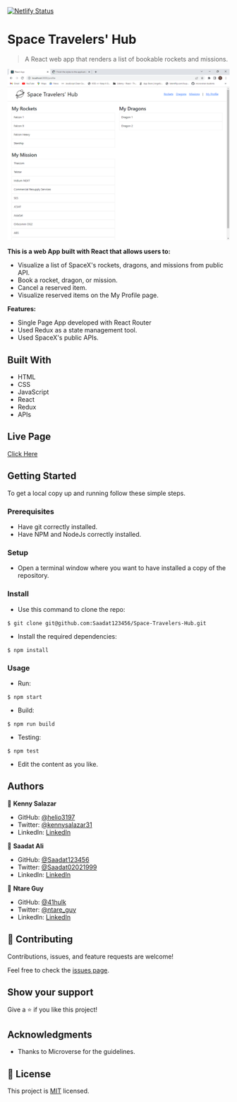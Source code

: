 [![Netlify Status](https://api.netlify.com/api/v1/badges/c35da68b-5d56-49b1-b730-f65b170e0098/deploy-status)](https://app.netlify.com/sites/space-travelers-hub-ksg/deploys)

# Space Travelers' Hub

> A React web app that renders a list of bookable rockets and missions.

![screenshot](./screenshot.png)


**This is a web App built with React that allows users to:**
- Visualize a list of SpaceX's rockets, dragons, and missions from public API.
- Book a rocket, dragon, or mission.
- Cancel a reserved item.
- Visualize reserved items on the My Profile page.

**Features:**
- Single Page App developed with React Router
- Used Redux as a state management tool.
- Used SpaceX's public APIs.


## Built With

- HTML
- CSS
- JavaScript
- React
- Redux
- APIs

## Live Page

[Click Here](https://space-travelers-hub-ksg.netlify.app/)


## Getting Started

To get a local copy up and running follow these simple steps.

### Prerequisites

- Have git correctly installed.
- Have NPM and NodeJs correctly installed.

### Setup

- Open a terminal window where you want to have installed a copy of the repository.

### Install

- Use this command to clone the repo:
```
$ git clone git@github.com:Saadat123456/Space-Travelers-Hub.git
```
- Install the required dependencies:
```
$ npm install
```
### Usage

- Run:
```
$ npm start
```
- Build:
```
$ npm run build
```
- Testing:
```
$ npm test
```
- Edit the content as you like.


## Authors

👤 **Kenny Salazar**

- GitHub: [@helio3197](https://github.com/helio3197)
- Twitter: [@kennysalazar31](https://twitter.com/kennysalazar31)
- LinkedIn: [LinkedIn](https://linkedin.com/in/kenny-salazar-1a1687110)

👤 **Saadat Ali**

- GitHub: [@Saadat123456](https://github.com/Saadat123456)
- Twitter: [@Saadat02021999](https://twitter.com/Saadat02021999)
- LinkedIn: [LinkedIn](https://www.linkedin.com/in/saadatali1999/)

👤 **Ntare Guy**

- GitHub: [@41hulk](https://github.com/41hulk)
- Twitter: [@ntare_guy](https://twitter.com/ntare_guy)
- LinkedIn: [LinkedIn](https://www.linkedin.com/in/ntare-guy/)


## 🤝 Contributing

Contributions, issues, and feature requests are welcome!

Feel free to check the [issues page](../../issues/).

## Show your support

Give a ⭐️ if you like this project!

## Acknowledgments

- Thanks to Microverse for the guidelines.


## 📝 License

This project is [MIT](./LICENSE.md) licensed.
